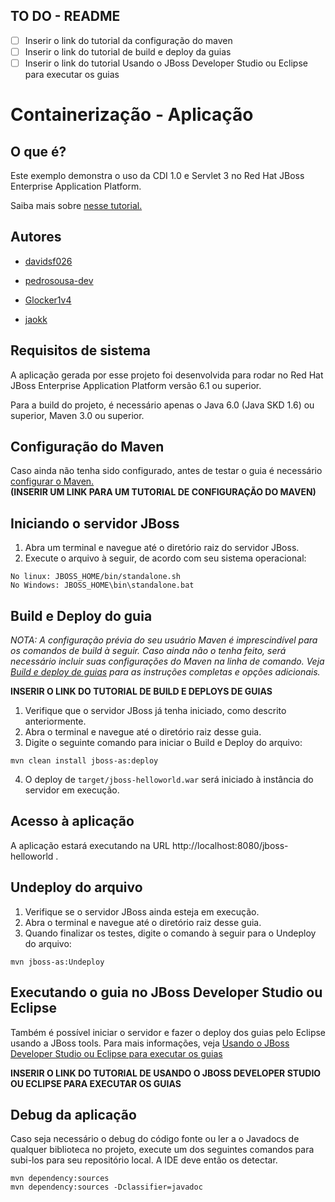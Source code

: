 
## TO DO - README
- [ ]  Inserir o link do tutorial da configuração do maven
- [ ]  Inserir o link do tutorial de build e deploy da guias
- [ ]  Inserir o link do tutorial Usando o JBoss Developer Studio ou Eclipse para executar os guias
# Containerização - Aplicação

## O que é?
Este exemplo demonstra o uso da CDI 1.0 e Servlet 3 no Red Hat JBoss Enterprise Application Platform.

Saiba mais sobre [nesse tutorial.](http://www.jboss.org/jdf/quickstarts/jboss-as-quickstart/guide/HelloworldQuickstart)

## Autores

- [davidsf026](https://www.github.com/davidsf026)

- [pedrosousa-dev](https://github.com/pedrosousa-dev)

- [Glocker1v4](https://github.com/Glocker1v4)

- [jaokk](https://github.com/jaokk)


## Requisitos de sistema
A aplicação gerada por esse projeto foi desenvolvida para rodar no Red Hat JBoss Enterprise Application Platform versão 6.1 ou superior.

Para a build do projeto, é necessário apenas o Java 6.0 (Java SKD 1.6) ou superior, Maven 3.0 ou superior.
## Configuração do Maven
Caso ainda não tenha sido configurado, antes de testar o guia é necessário [configurar o Maven.]()  
**(INSERIR UM LINK PARA UM TUTORIAL DE CONFIGURAÇÃO DO MAVEN)**
## Iniciando o servidor JBoss
1. Abra um terminal e navegue até o diretório raiz do servidor JBoss.
2. Execute o arquivo à seguir, de acordo com seu sistema operacional:
```console
No linux: JBOSS_HOME/bin/standalone.sh
No Windows: JBOSS_HOME\bin\standalone.bat
```


## Build e Deploy do guia
*NOTA: A configuração prévia do seu usuário Maven é imprescindível para os comandos de build à seguir.
Caso ainda não o tenha feito, será necessário incluir suas configurações do Maven na linha de comando.
Veja [Build e deploy de guias]() para as instruções completas e opções adicionais.*

**INSERIR O LINK DO TUTORIAL DE BUILD E DEPLOYS DE GUIAS**

1. Verifique que o servidor JBoss já tenha iniciado, como descrito anteriormente.
2. Abra o terminal e navegue até o diretório raiz desse guia.
3. Digite o seguinte comando para iniciar o Build e Deploy do arquivo:
```console
mvn clean install jboss-as:deploy
```
4. O deploy de `target/jboss-helloworld.war` será iniciado à instância do servidor em execução.
## Acesso à aplicação
A aplicação estará executando na URL http://localhost:8080/jboss-helloworld .
## Undeploy do arquivo
1. Verifique se o servidor JBoss ainda esteja em execução.
2. Abra o terminal e navegue até o diretório raiz desse guia.
3. Quando finalizar os testes, digite o comando à seguir para o Undeploy do arquivo:
```console
mvn jboss-as:Undeploy
```
## Executando o guia no JBoss Developer Studio ou Eclipse
Também é possível iniciar o servidor e fazer o deploy dos guias pelo Eclipse usando a JBoss tools.
Para mais informações, veja [Usando o JBoss Developer Studio ou Eclipse para executar os guias]()

**INSERIR O LINK DO TUTORIAL DE USANDO O JBOSS DEVELOPER STUDIO OU ECLIPSE PARA EXECUTAR OS GUIAS**
## Debug da aplicação
Caso seja necessário o debug do código fonte ou ler a o Javadocs de qualquer biblioteca no projeto,
execute um dos seguintes comandos para subi-los para seu repositório local. A IDE deve então os detectar.
```console
mvn dependency:sources
mvn dependency:sources -Dclassifier=javadoc
```
